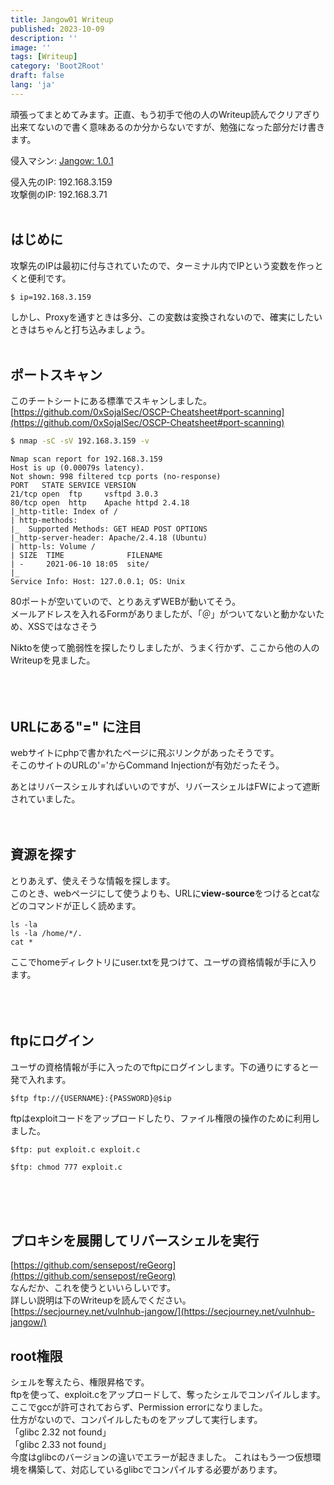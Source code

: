 ```yaml
---
title: Jangow01 Writeup
published: 2023-10-09
description: ''
image: ''
tags: [Writeup]
category: 'Boot2Root'
draft: false 
lang: 'ja'
---
```


頑張ってまとめてみます。正直、もう初手で他の人のWriteup読んでクリアぎり出来てないので書く意味あるのか分からないですが、勉強になった部分だけ書きます。  

侵入マシン:
[Jangow: 1.0.1](https://www.vulnhub.com/entry/jangow-101,754)  

侵入先のIP:  192.168.3.159  
攻撃側のIP:  192.168.3.71  
͏  

## はじめに
攻撃先のIPは最初に付与されていたので、ターミナル内でIPという変数を作っとくと便利です。  
```bash
$ ip=192.168.3.159
```
しかし、Proxyを通すときは多分、この変数は変換されないので、確実にしたいときはちゃんと打ち込みましょう。  
͏  

## ポートスキャン
このチートシートにある標準でスキャンしました。  
[https://github.com/0xSojalSec/OSCP-Cheatsheet#port-scanning](https://github.com/0xSojalSec/OSCP-Cheatsheet#port-scanning)
```bash
$ nmap -sC -sV 192.168.3.159 -v
```


```text
Nmap scan report for 192.168.3.159
Host is up (0.00079s latency).
Not shown: 998 filtered tcp ports (no-response)
PORT   STATE SERVICE VERSION
21/tcp open  ftp     vsftpd 3.0.3
80/tcp open  http    Apache httpd 2.4.18
|_http-title: Index of /
| http-methods: 
|_  Supported Methods: GET HEAD POST OPTIONS
|_http-server-header: Apache/2.4.18 (Ubuntu)
| http-ls: Volume /
| SIZE  TIME              FILENAME
| -     2021-06-10 18:05  site/
|_
Service Info: Host: 127.0.0.1; OS: Unix
```

80ポートが空いていので、とりあえずWEBが動いてそう。  
メールアドレスを入れるFormがありましたが、「＠」がついてないと動かないため、XSSではなさそう  

Niktoを使って脆弱性を探したりしましたが、うまく行かず、ここから他の人のWriteupを見ました。  
͏  
͏  
͏  

## URLにある"=" に注目
webサイトにphpで書かれたページに飛ぶリンクがあったそうです。  
そこのサイトのURLの'='からCommand Injectionが有効だったそう。
  
あとはリバースシェルすればいいのですが、リバースシェルはFWによって遮断されていました。
͏  
͏  
͏  

## 資源を探す
とりあえず、使えそうな情報を探します。  
このとき、webページにして使うよりも、URLに**view-source**をつけるとcatなどのコマンドが正しく読めます。  
```text
ls -la
ls -la /home/*/.
cat *
```

ここでhomeディレクトリにuser.txtを見つけて、ユーザの資格情報が手に入ります。  
͏  
͏  
͏  

## ftpにログイン
ユーザの資格情報が手に入ったのでftpにログインします。下の通りにすると一発で入れます。
```text
$ftp ftp://{USERNAME}:{PASSWORD}@$ip
```
ftpはexploitコードをアップロードしたり、ファイル権限の操作のために利用しました。
```text
$ftp: put exploit.c exploit.c

$ftp: chmod 777 exploit.c
```
͏  
͏  
͏  
## プロキシを展開してリバースシェルを実行  
[https://github.com/sensepost/reGeorg](https://github.com/sensepost/reGeorg)  
なんだか、これを使うといいらしいです。  
詳しい説明は下のWriteupを読んでください。  
[https://secjourney.net/vulnhub-jangow/](https://secjourney.net/vulnhub-jangow/)

## root権限
シェルを奪えたら、権限昇格です。  
ftpを使って、exploit.cをアップロードして、奪ったシェルでコンパイルします。  
ここでgccが許可されておらず、Permission errorになりました。  
仕方がないので、コンパイルしたものをアップして実行します。  
「glibc 2.32 not found」  
「glibc 2.33 not found」  
今度はglibcのバージョンの違いでエラーが起きました。
これはもう一つ仮想環境を構築して、対応しているglibcでコンパイルする必要があります。  
